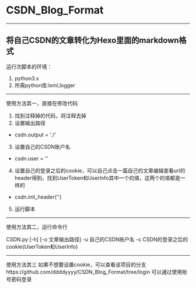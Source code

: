 # CSDN_Blog_Format
---
将自己CSDN的文章转化为Hexo里面的markdown格式
---
运行次脚本的环境：
1. python3.x
2. 所需python库:lxml,logger
---
使用方法其一，直接在修改代码

1. 找到注释掉的代码，将注释去掉
2. 设置输出路径
 - csdn.output = './'
3. 设置自己的CSDN账户名
 - csdn.user = ''
4. 设置自己的登录之后的cookie，可以自己点击一篇自己的文章编辑查看url的header得到，找到UserToken和UserInfo其中一个的值，这两个的值都是一样的
 - csdn.init_header('')
5. 运行脚本
---

使用方法其二，运行命令行

CSDN.py [-h] [-o 文章输出路径] -u 自己的CSDN账户名 -c  CSDN的登录之后的cookie{UserToken和UserInfo}

---
使用方法其三
如果不想要设置cookie，可以查看该项目的分支https://github.com/ddddyyyy/CSDN_Blog_Format/tree/login
可以通过使用账号密码登录
